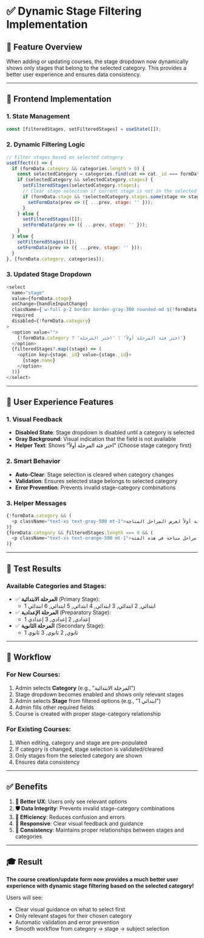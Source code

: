 # ✅ Dynamic Stage Filtering Implementation

## 🎯 **Feature Overview**

When adding or updating courses, the stage dropdown now dynamically shows only stages that belong to the selected category. This provides a better user experience and ensures data consistency.

---

## 🔧 **Frontend Implementation**

### **1. State Management**
```javascript
const [filteredStages, setFilteredStages] = useState([]);
```

### **2. Dynamic Filtering Logic**
```javascript
// Filter stages based on selected category
useEffect(() => {
  if (formData.category && categories.length > 0) {
    const selectedCategory = categories.find(cat => cat._id === formData.category);
    if (selectedCategory && selectedCategory.stages) {
      setFilteredStages(selectedCategory.stages);
      // Clear stage selection if current stage is not in the selected category
      if (formData.stage && !selectedCategory.stages.some(stage => stage._id === formData.stage)) {
        setFormData(prev => ({ ...prev, stage: '' }));
      }
    } else {
      setFilteredStages([]);
      setFormData(prev => ({ ...prev, stage: '' }));
    }
  } else {
    setFilteredStages([]);
    setFormData(prev => ({ ...prev, stage: '' }));
  }
}, [formData.category, categories]);
```

### **3. Updated Stage Dropdown**
```javascript
<select
  name="stage"
  value={formData.stage}
  onChange={handleInputChange}
  className={`w-full p-2 border border-gray-300 rounded-md ${!formData.category ? 'bg-gray-100 cursor-not-allowed' : ''}`}
  required
  disabled={!formData.category}
>
  <option value="">
    {!formData.category ? 'اختر فئة المرحلة أولاً' : 'اختر المرحلة'}
  </option>
  {filteredStages?.map((stage) => (
    <option key={stage._id} value={stage._id}>
      {stage.name}
    </option>
  ))}
</select>
```

---

## 🎨 **User Experience Features**

### **1. Visual Feedback**
- **Disabled State**: Stage dropdown is disabled until a category is selected
- **Gray Background**: Visual indication that the field is not available
- **Helper Text**: Shows "اختر فئة المرحلة أولاً" (Choose stage category first)

### **2. Smart Behavior**
- **Auto-Clear**: Stage selection is cleared when category changes
- **Validation**: Ensures selected stage belongs to selected category
- **Error Prevention**: Prevents invalid stage-category combinations

### **3. Helper Messages**
```javascript
{!formData.category && (
  <p className="text-xs text-gray-500 mt-1">يرجى اختيار فئة المرحلة أولاً لعرض المراحل المتاحة</p>
)}
{formData.category && filteredStages.length === 0 && (
  <p className="text-xs text-orange-500 mt-1">لا توجد مراحل متاحة في هذه الفئة</p>
)}
```

---

## 🧪 **Test Results**

### **Available Categories and Stages:**
- ✅ **المرحلة الابتدائية** (Primary Stage):
  - 1 ابتدائي, 2 ابتدائي, 3 ابتدائي, 4 ابتدائي, 5 ابتدائي, 6 ابتدائي
- ✅ **المرحلة الإعدادية** (Preparatory Stage):
  - 1 إعدادي, 2 إعدادي, 3 إعدادي
- ✅ **المرحلة الثانوية** (Secondary Stage):
  - 1 ثانوي, 2 ثانوي, 3 ثانوي

---

## 🔄 **Workflow**

### **For New Courses:**
1. Admin selects **Category** (e.g., "المرحلة الابتدائية")
2. Stage dropdown becomes enabled and shows only relevant stages
3. Admin selects **Stage** from filtered options (e.g., "1 ابتدائي")
4. Admin fills other required fields
5. Course is created with proper stage-category relationship

### **For Existing Courses:**
1. When editing, category and stage are pre-populated
2. If category is changed, stage selection is validated/cleared
3. Only stages from the selected category are shown
4. Ensures data consistency

---

## ✅ **Benefits**

1. **🎯 Better UX**: Users only see relevant options
2. **🛡️ Data Integrity**: Prevents invalid stage-category combinations
3. **🚀 Efficiency**: Reduces confusion and errors
4. **📱 Responsive**: Clear visual feedback and guidance
5. **🔄 Consistency**: Maintains proper relationships between stages and categories

---

## 🎓 **Result**

**The course creation/update form now provides a much better user experience with dynamic stage filtering based on the selected category!**

Users will see:
- Clear visual guidance on what to select first
- Only relevant stages for their chosen category
- Automatic validation and error prevention
- Smooth workflow from category → stage → subject selection
